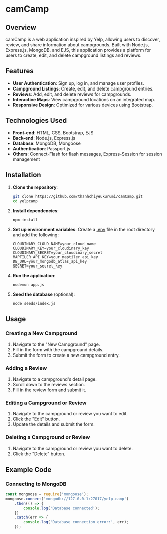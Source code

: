 # camCamp

## Overview
camCamp is a web application inspired by Yelp, allowing users to discover, review, and share information about campgrounds. Built with Node.js, Express.js, MongoDB, and EJS, this application provides a platform for users to create, edit, and delete campground listings and reviews.

## Features
- **User Authentication**: Sign up, log in, and manage user profiles.
- **Campground Listings**: Create, edit, and delete campground entries.
- **Reviews**: Add, edit, and delete reviews for campgrounds.
- **Interactive Maps**: View campground locations on an integrated map.
- **Responsive Design**: Optimized for various devices using Bootstrap.

## Technologies Used
- **Front-end**: HTML, CSS, Bootstrap, EJS
- **Back-end**: Node.js, Express.js
- **Database**: MongoDB, Mongoose
- **Authentication**: Passport.js
- **Others**: Connect-Flash for flash messages, Express-Session for session management

## Installation

1. **Clone the repository**:
    ```sh
    git clone https://github.com/thanhchiyeukurumi/camCamp.git
    cd yelpcamp
    ```

2. **Install dependencies**:
    ```sh
    npm install
    ```

3. **Set up environment variables**:
    Create a [.env](http://_vscodecontentref_/2) file in the root directory and add the following:
    ```env
    CLOUDINARY_CLOUD_NAME=your_cloud_name
    CLOUDINARY_KEY=your_cloudinary_key
    CLOUDINARY_SECRET=your_cloudinary_secret
    MAPTILER_API_KEY=your_maptiler_api_key
    DB_URL=your_mongodb_atlas_api_key
    SECRET=your_secret_key
    ```

4. **Run the application**:
    ```sh
    nodemon app.js
    ```

5. **Seed the database** (optional):
    ```sh
    node seeds/index.js
    ```

## Usage

### Creating a New Campground
1. Navigate to the "New Campground" page.
2. Fill in the form with the campground details.
3. Submit the form to create a new campground entry.

### Adding a Review
1. Navigate to a campground's detail page.
2. Scroll down to the reviews section.
3. Fill in the review form and submit it.

### Editing a Campground or Review
1. Navigate to the campground or review you want to edit.
2. Click the "Edit" button.
3. Update the details and submit the form.

### Deleting a Campground or Review
1. Navigate to the campground or review you want to delete.
2. Click the "Delete" button.

## Example Code

### Connecting to MongoDB
```js
const mongoose = require('mongoose');
mongoose.connect('mongodb://127.0.0.1:27017/yelp-camp')
    .then(() => {
        console.log('Database connected');
    })
    .catch(err => {
        console.log('Database connection error:', err);
    });
